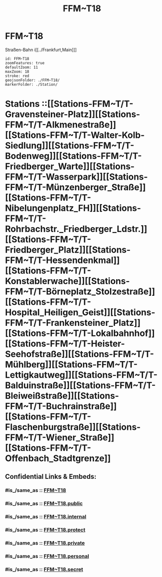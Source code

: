 ﻿---
aliases:
- FFM~T18
confidential: public
cssclasses: geo-Region
draft: false
expiryDate: 
isDeleted: false
isReadOnly: false
keywords: 
Languages:
- de
layout: 
license: "CC BY-SA 4.0"
linkTitle: 
location:
- 50.11099
- 8.692863
publish: true
publishDate: 
source: "https://datahub.io/core/country-codes"
tags:
- geo/Country/Region
title: FFM~T18
type: geo-Region
---

# FFM~T18

Straßen-Bahn i[[../Frankfurt,Main]]]  

```leaflet
id: FFM~T18
zoomFeatures: true 
defaultZoom: 11 
maxZoom: 18
stroke: red
geojsonFolder: ./FFM~T18/
markerFolder: ./Station/
```

# Stations ::[[Stations-FFM~T/T-Gravensteiner-Platz]][[Stations-FFM~T/T-Alkmenestraße]][[Stations-FFM~T/T-Walter-Kolb-Siedlung]][[Stations-FFM~T/T-Bodenweg]][[Stations-FFM~T/T-Friedberger_Warte]][[Stations-FFM~T/T-Wasserpark]][[Stations-FFM~T/T-Münzenberger_Straße]][[Stations-FFM~T/T-Nibelungenplatz_FH]][[Stations-FFM~T/T-Rohrbachstr._Friedberger_Ldstr.]][[Stations-FFM~T/T-Friedberger_Platz]][[Stations-FFM~T/T-Hessendenkmal]][[Stations-FFM~T/T-Konstablerwache]][[Stations-FFM~T/T-Börneplatz_Stolzestraße]][[Stations-FFM~T/T-Hospital_Heiligen_Geist]][[Stations-FFM~T/T-Frankensteiner_Platz]][[Stations-FFM~T/T-Lokalbahnhof]][[Stations-FFM~T/T-Heister-Seehofstraße]][[Stations-FFM~T/T-Mühlberg]][[Stations-FFM~T/T-Lettigkautweg]][[Stations-FFM~T/T-Balduinstraße]][[Stations-FFM~T/T-Bleiweißstraße]][[Stations-FFM~T/T-Buchrainstraße]][[Stations-FFM~T/T-Flaschenburgstraße]][[Stations-FFM~T/T-Wiener_Straße]][[Stations-FFM~T/T-Offenbach_Stadtgrenze]]  


## Confidential Links & Embeds: 

### #is_/same_as :: [FFM~T18](FFM~T18.md) 

### #is_/same_as :: [FFM~T18.public](/_public/Earth/Continent/Europe/Europe~Central/Germany/Germany~West/Hessen/counties~Hessen/Frankfurt~Main/FFM~T18.public.md) 

### #is_/same_as :: [FFM~T18.internal](/_internal/Earth/Continent/Europe/Europe~Central/Germany/Germany~West/Hessen/counties~Hessen/Frankfurt~Main/FFM~T18.internal.md) 

### #is_/same_as :: [FFM~T18.protect](/_protect/Earth/Continent/Europe/Europe~Central/Germany/Germany~West/Hessen/counties~Hessen/Frankfurt~Main/FFM~T18.protect.md) 

### #is_/same_as :: [FFM~T18.private](/_private/Earth/Continent/Europe/Europe~Central/Germany/Germany~West/Hessen/counties~Hessen/Frankfurt~Main/FFM~T18.private.md) 

### #is_/same_as :: [FFM~T18.personal](/_personal/Earth/Continent/Europe/Europe~Central/Germany/Germany~West/Hessen/counties~Hessen/Frankfurt~Main/FFM~T18.personal.md) 

### #is_/same_as :: [FFM~T18.secret](/_secret/Earth/Continent/Europe/Europe~Central/Germany/Germany~West/Hessen/counties~Hessen/Frankfurt~Main/FFM~T18.secret.md)

